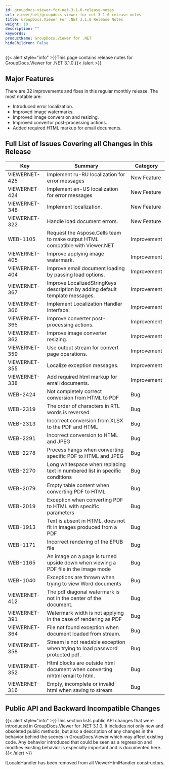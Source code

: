 ```yaml
---
id: groupdocs-viewer-for-net-3-1-0-release-notes
url: viewer/net/groupdocs-viewer-for-net-3-1-0-release-notes
title: GroupDocs.Viewer For .NET 3.1.0 Release Notes
weight: 10
description: ""
keywords: 
productName: GroupDocs.Viewer for .NET
hideChildren: False
---
```

{{< alert style="info" >}}This page contains release notes for GroupDocs.Viewer for .NET 3.1.0.{{< /alert >}}

## Major Features

There are 32 improvements and fixes in this regular monthly release. The most notable are:

*   Introduced error localization.
*   Improved image watermarks.
*   Improved image conversion and resizing.
*   Improved convertor post-processing actions.
*   Added required HTML markup for email documents.

## Full List of Issues Covering all Changes in this Release

| Key | Summary | Category |
| --- | --- | --- |
| VIEWERNET-425 | Implement ru-RU localization for error messages | New Feature |
| VIEWERNET-424 | Implement en-US localization for error messages | New Feature |
| VIEWERNET-348 | Implement localization. | New Feature |
| VIEWERNET-322 | Handle load document errors. | New Feature |
| WEB-1105 | Request the Aspose.Cells team to make output HTML compatible with Viewer.NET | Improvement |
| VIEWERNET-405 | Improve applying image watermark. | Improvement |
| VIEWERNET-404 | Improve email document loading by passing load options. | Improvement |
| VIEWERNET-367 | Improve LocalizedStringKeys description by adding default template messages. | Improvement |
| VIEWERNET-366 | Implement Localization Handler Interface. | Improvement |
| VIEWERNET-365 | Improve converter post-processing actions. | Improvement |
| VIEWERNET-362 | Improve image converter resizing. | Improvement |
| VIEWERNET-359 | Use output stream for convert page operations. | Improvement |
| VIEWERNET-355 | Localize exception messages. | Improvement |
| VIEWERNET-338 | Add required html markup for email documents. | Improvement |
| WEB-2424 | Not completely correct conversion from HTML to PDF | Bug |
| WEB-2319 | The order of characters in RTL words is reversed | Bug |
| WEB-2313 | Incorrect conversion from XLSX to the PDF and HTML | Bug |
| WEB-2291 | Incorrect conversion to HTML and JPEG | Bug |
| WEB-2278 | Process hangs when converting specific PDF to HTML and JPEG | Bug |
| WEB-2270 | Long whitespace when replacing text in numbered list in specific conditions | Bug |
| WEB-2079 | Empty table content when converting PDF to HTML | Bug |
| WEB-2019 | Exception when converting PDF to HTML with specific parameters | Bug |
| WEB-1913 | Text is absent in HTML, does not fit in images produced from a PDF | Bug |
| WEB-1171 | Incorrect rendering of the EPUB file | Bug |
| WEB-1165 | An image on a page is turned upside down when viewing a PDF file in the image mode | Bug |
| WEB-1040 | Exceptions are thrown when trying to view Word documents | Bug |
| VIEWERNET-412 | The pdf diagonal watermark is not in the center of the document. | Bug |
| VIEWERNET-391 | Watermark width is not applying in the case of rendering as PDF | Bug |
| VIEWERNET-364 | File not found exception when document loaded from stream. | Bug |
| VIEWERNET-358 | Stream is not readable exception when trying to load password protected pdf. | Bug |
| VIEWERNET-352 | Html blocks are outside html document when converting mhtml email to html. | Bug |
| VIEWERNET-316 | Empty, incomplete or invalid html when saving to stream | Bug |

## Public API and Backward Incompatible Changes

{{< alert style="info" >}}This section lists public API changes that were introduced in GroupDocs.Viewer for .NET 3.1.0. It includes not only new and obsoleted public methods, but also a description of any changes in the behavior behind the scenes in GroupDocs.Viewer which may affect existing code. Any behavior introduced that could be seen as a regression and modifies existing behavior is especially important and is documented here.{{< /alert >}}

ILocaleHandler has been removed from all ViewerHtmlHandler constructors.
